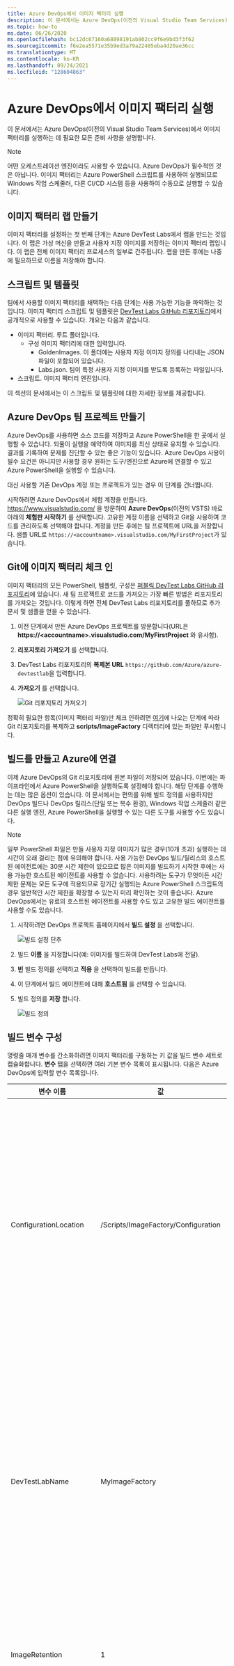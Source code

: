 ```yaml
---
title: Azure DevOps에서 이미지 팩터리 실행
description: 이 문서에서는 Azure DevOps(이전의 Visual Studio Team Services)에서 이미지 팩터리를 실행하는 데 필요한 모든 준비 사항을 설명합니다.
ms.topic: how-to
ms.date: 06/26/2020
ms.openlocfilehash: bc12dc67160a68898191ab802cc9f6e9bd3f3f62
ms.sourcegitcommit: f6e2ea5571e35b9ed3a79a22485eba4d20ae36cc
ms.translationtype: MT
ms.contentlocale: ko-KR
ms.lasthandoff: 09/24/2021
ms.locfileid: "128604863"
---
```

# <a name="run-an-image-factory-from-azure-devops"></a>Azure DevOps에서 이미지 팩터리 실행
이 문서에서는 Azure DevOps(이전의 Visual Studio Team Services)에서 이미지 팩터리를 실행하는 데 필요한 모든 준비 사항을 설명합니다.

> [!NOTE]
> 어떤 오케스트레이션 엔진이라도 사용할 수 있습니다. Azure DevOps가 필수적인 것은 아닙니다. 이미지 팩터리는 Azure PowerShell 스크립트를 사용하여 실행되므로 Windows 작업 스케줄러, 다른 CI/CD 시스템 등을 사용하여 수동으로 실행할 수 있습니다.

## <a name="create-a-lab-for-the-image-factory"></a>이미지 팩터리 랩 만들기
이미지 팩터리를 설정하는 첫 번째 단계는 Azure DevTest Labs에서 랩을 만드는 것입니다. 이 랩은 가상 머신을 만들고 사용자 지정 이미지를 저장하는 이미지 팩터리 랩입니다. 이 랩은 전체 이미지 팩터리 프로세스의 일부로 간주됩니다. 랩을 만든 후에는 나중에 필요하므로 이름을 저장해야 합니다.

## <a name="scripts-and-templates"></a>스크립트 및 템플릿
팀에서 사용할 이미지 팩터리를 채택하는 다음 단계는 사용 가능한 기능을 파악하는 것입니다. 이미지 팩터리 스크립트 및 템플릿은 [DevTest Labs GitHub 리포지토리](https://github.com/Azure/azure-devtestlab/tree/master/samples/DevTestLabs/Scripts/ImageFactory)에서 공개적으로 사용할 수 있습니다. 개요는 다음과 같습니다.

- 이미지 팩터리. 루트 폴더입니다.
    - 구성 이미지 팩터리에 대한 입력입니다.
        - GoldenImages. 이 폴더에는 사용자 지정 이미지 정의를 나타내는 JSON 파일이 포함되어 있습니다.
        - Labs.json. 팀이 특정 사용자 지정 이미지를 받도록 등록하는 파일입니다.
- 스크립트. 이미지 팩터리 엔진입니다.

이 섹션의 문서에서는 이 스크립트 및 템플릿에 대한 자세한 정보를 제공합니다.

## <a name="create-an-azure-devops-team-project"></a>Azure DevOps 팀 프로젝트 만들기
Azure DevOps를 사용하면 소스 코드를 저장하고 Azure PowerShell을 한 곳에서 실행할 수 있습니다. 되풀이 실행을 예약하여 이미지를 최신 상태로 유지할 수 있습니다. 결과를 기록하여 문제를 진단할 수 있는 좋은 기능이 있습니다.  Azure DevOps 사용이 필수 요건은 아니지만 사용할 경우 원하는 도구/엔진으로 Azure에 연결할 수 있고 Azure PowerShell을 실행할 수 있습니다.

대신 사용할 기존 DevOps 계정 또는 프로젝트가 있는 경우 이 단계를 건너뜁니다.

시작하려면 Azure DevOps에서 체험 계정을 만듭니다. https://www.visualstudio.com/ 을 방문하여 **Azure DevOps**(이전의 VSTS) 바로 아래의 **체험판 시작하기** 를 선택합니다. 고유한 계정 이름을 선택하고 Git을 사용하여 코드를 관리하도록 선택해야 합니다. 계정을 만든 후에는 팀 프로젝트에 URL을 저장합니다. 샘플 URL로 `https://<accountname>.visualstudio.com/MyFirstProject`가 있습니다.

## <a name="check-in-the-image-factory-to-git"></a>Git에 이미지 팩터리 체크 인
이미지 팩터리의 모든 PowerShell, 템플릿, 구성은 [퍼블릭 DevTest Labs GitHub 리포지토리](https://github.com/Azure/azure-devtestlab/tree/master/samples/DevTestLabs/Scripts/ImageFactory)에 있습니다. 새 팀 프로젝트로 코드를 가져오는 가장 빠른 방법은 리포지토리를 가져오는 것입니다. 이렇게 하면 전체 DevTest Labs 리포지토리를 풀하므로 추가 문서 및 샘플을 얻을 수 있습니다.

1. 이전 단계에서 만든 Azure DevOps 프로젝트를 방문합니다(URL은 **https:\//\<accountname>.visualstudio.com/MyFirstProject** 와 유사함).
2. **리포지토리 가져오기** 를 선택합니다.
3. DevTest Labs 리포지토리의 **복제본 URL** `https://github.com/Azure/azure-devtestlab`을 입력합니다.
4. **가져오기** 를 선택합니다.

    ![Git 리포지토리 가져오기](./media/set-up-devops-lab/import-git-repo.png)

정확히 필요한 항목(이미지 팩터리 파일)만 체크 인하려면 [여기](https://www.visualstudio.com/en-us/docs/git/share-your-code-in-git-vs)에 나오는 단계에 따라 Git 리포지토리를 복제하고 **scripts/ImageFactory** 디렉터리에 있는 파일만 푸시합니다.

## <a name="create-a-build-and-connect-to-azure"></a>빌드를 만들고 Azure에 연결
이제 Azure DevOps의 Git 리포지토리에 원본 파일이 저장되어 있습니다. 이번에는 파이프라인에서 Azure PowerShell을 실행하도록 설정해야 합니다. 해당 단계를 수행하는 데는 많은 옵션이 있습니다. 이 문서에서는 편의를 위해 빌드 정의를 사용하지만 DevOps 빌드나 DevOps 릴리스(단일 또는 복수 환경), Windows 작업 스케줄러 같은 다른 실행 엔진, Azure PowerShell을 실행할 수 있는 다른 도구를 사용할 수도 있습니다.

> [!NOTE]
> 일부 PowerShell 파일은 만들 사용자 지정 이미지가 많은 경우(10개 초과) 실행하는 데 시간이 오래 걸리는 점에 유의해야 합니다. 사용 가능한 DevOps 빌드/릴리스의 호스트된 에이전트에는 30분 시간 제한이 있으므로 많은 이미지를 빌드하기 시작한 후에는 사용 가능한 호스트된 에이전트를 사용할 수 없습니다. 사용하려는 도구가 무엇이든 시간 제한 문제는 모든 도구에 적용되므로 장기간 실행되는 Azure PowerShell 스크립트의 경우 일반적인 시간 제한을 확장할 수 있는지 미리 확인하는 것이 좋습니다. Azure DevOps에서는 유료의 호스트된 에이전트를 사용할 수도 있고 고유한 빌드 에이전트를 사용할 수도 있습니다.

1. 시작하려면 DevOps 프로젝트 홈페이지에서 **빌드 설정** 을 선택합니다.

    ![빌드 설정 단추](./media/set-up-devops-lab/setup-build-button.png)
2. 빌드 **이름** 을 지정합니다(예: 이미지를 빌드하여 DevTest Labs에 전달).
3. **빈** 빌드 정의를 선택하고 **적용** 을 선택하여 빌드를 만듭니다.
4. 이 단계에서 빌드 에이전트에 대해 **호스트됨** 을 선택할 수 있습니다.
5. 빌드 정의를 **저장** 합니다.

    ![빌드 정의](./media/set-up-devops-lab/build-definition.png)

## <a name="configure-the-build-variables"></a>빌드 변수 구성
명령줄 매개 변수를 간소화하려면 이미지 팩터리를 구동하는 키 값을 빌드 변수 세트로 캡슐화합니다. **변수** 탭을 선택하면 여러 기본 변수 목록이 표시됩니다. 다음은 Azure DevOps에 입력할 변수 목록입니다.


| 변수 이름 | 값 | 참고 |
| ------------- | ----- | ----- |
| ConfigurationLocation | /Scripts/ImageFactory/Configuration | 리포지토리에서 **구성** 폴더의 전체 경로입니다. 위에서 전체 리포지토리를 가져온 경우 왼쪽의 값이 맞습니다. 전체 리포지토리를 가져오지 않은 경우 구성 위치를 가리키도록 업데이트하세요. |
| DevTestLabName | MyImageFactory | 이미지를 생성하는 데 팩터리로 사용되는 Azure DevTest Labs의 랩 이름입니다. 랩이 없는 경우 랩을 만듭니다. 랩이 서비스 엔드포인트에서 액세스할 수 있는 동일한 구독에 있는지 확인합니다. |
| ImageRetention | 1 | 형식마다 저장할 이미지 수입니다. 기본값은 1로 설정합니다. |
| MachinePassword | ******* | 가상 머신의 기본 제공 관리자 계정 암호입니다. 임시 계정이므로 보호되는지 확인해야 합니다. 오른쪽의 작은 잠금 아이콘을 선택하여 보안 문자열인지 확인합니다. |
| MachineUserName | ImageFactoryUser | 가상 머신의 기본 제공 관리자 계정 사용자 이름입니다. 임시 계정입니다. |
| StandardTimeoutMinutes | 30 | 정기 Azure 작업 중 대기해야 하는 시간 제한입니다. |
| SubscriptionId |  0000000000-0000-0000-0000-0000000000000 | 랩이 있고 서비스 엔드포인트에서 액세스할 수 있는 구독의 ID입니다. |
| VMSize | Standard_A3 | **만들기** 단계에 사용할 가상 머신의 크기입니다. 만들어지는 VM은 임시 VM입니다. 크기는 [랩에 사용할 수 있는](devtest-lab-set-lab-policy.md) 크기여야 합니다. [구독 코어 할당량](../azure-resource-manager/management/azure-subscription-service-limits.md)이 충분한지 확인합니다.

![변수 빌드](./media/set-up-devops-lab/configure-build-variables.png)

## <a name="connect-to-azure"></a>Azure에 연결
다음 단계에서는 서비스 주체를 설정합니다. 사용자 대신 DevOps 빌드 에이전트가 Azure에서 작동할 수 있도록 하는 Azure Active Directory의 ID입니다. 설정하려면 먼저 Azure PowerShell 빌드 단계를 추가합니다.

1. **작업 추가** 를 선택합니다.
2. **Azure PowerShell** 을 검색합니다.
3. 찾은 후에는 **추가** 를 선택하여 빌드에 작업을 추가합니다. 이렇게 하면 추가된 작업이 왼쪽에 표시됩니다.

![PowerShell 설정 단계](./media/set-up-devops-lab/set-up-powershell-step.png)

서비스 주체를 설정하는 가장 빠른 방법은 Azure DevOps에서 이 작업을 수행하도록 허용하는 것입니다.

1. 방금 추가한 **작업** 을 선택합니다.
2. **Azure 연결 형식** 의 경우 **Azure Resource Manager** 를 선택합니다.
3. **관리** 링크를 선택하여 서비스 주체를 설정합니다.

자세한 내용은 이 [블로그 게시물](https://devblogs.microsoft.com/devops/automating-azure-resource-group-deployment-using-a-service-principal-in-visual-studio-online-buildrelease-management/)을 참조하세요. **관리** 링크를 선택하면 DevOps에서 Azure에 대한 연결을 설정하는 데 적합한 위치(블로그 게시물의 두 번째 스크린샷)로 이동합니다. 연결을 설정하는 경우 **Azure Resource Manager 서비스 엔드포인트** 를 선택해야 합니다.

## <a name="complete-the-build-task"></a>빌드 작업 완료
빌드 작업을 선택하면 오른쪽 창에 채워야 하는 모든 세부 정보가 표시됩니다.

1. 먼저 빌드 작업의 이름을 **가상 머신 만들기** 로 지정합니다.
2. **Azure Resource Manager** 를 선택하여 만들어진 **서비스 주체** 를 선택합니다.
3. **서비스 엔드포인트** 를 선택합니다.
4. **스크립트 경로** 는 오른쪽에 있는 **...(줄임표)** 를 선택합니다.
5. **MakeGoldenImageVMs.ps1** 스크립트로 이동합니다.
6. 스크립트 매개 변수는 다음과 유사합니다. `-ConfigurationLocation $(System.DefaultWorkingDirectory)$(ConfigurationLocation) -DevTestLabName $(DevTestLabName) -vmSize $(VMSize) -machineUserName $(MachineUserName) -machinePassword (ConvertTo-SecureString -string '$(MachinePassword)' -AsPlainText -Force) -StandardTimeoutMinutes $(StandardTimeoutMinutes)`

    ![빌드 정의 완료](./media/set-up-devops-lab/complete-build-definition.png)


## <a name="queue-the-build"></a>빌드 큐 대기
새 빌드를 큐에 대기시켜 모든 것이 올바르게 설정되었는지 확인해 보겠습니다. 빌드가 실행되는 동안 [Azure Portal](https://portal.azure.com)로 전환하고 이미지 팩터리 랩에서 **모든 가상 머신** 을 선택하여 모든 것이 제대로 작동하는지 확인합니다. 랩에 세 개의 가상 머신이 만들어진 것이 표시되어야 합니다.

![랩의 VM](./media/set-up-devops-lab/vms-in-lab.png)

## <a name="next-steps"></a>다음 단계
Azure DevTest Labs를 기반으로 이미지 팩터리를 설정하는 첫 번째 단계가 완료되었습니다. 이 시리즈의 다음 문서에서는 해당 VM을 일반화하여 사용자 지정 이미지에 저장합니다. 그런 다음, 다른 모든 랩에 배포합니다. 이 시리즈의 다음 문서 [사용자 지정 이미지 저장 및 여러 랩에 배포](image-factory-save-distribute-custom-images.md)를 참조하세요.
